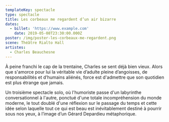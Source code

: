 ```yaml
---
templateKey: spectacle
type: spectacle
title: Les corbeaux me regardent d’un air bizarre
dates:
  - billet: 'https://www.example.com'
    date: 2019-05-08T23:30:00.000Z
poster: /img/poster-les-corbeaux-me-regardent.png
scene: Théâtre Rialto Hall
artistes:
  - Charles Beauchesne
---
```

À peine franchi le cap de la trentaine, Charles se sent déjà bien vieux. Alors que s'amorce pour lui la véritable vie d’adulte pleine d’angoisses, de responsabilités et d’humains aliénés, force est d'admettre que son quotidien est plus étrange que jamais. 

Un troisième spectacle solo, où l'humoriste passe d'un labyrinthe conversationnel à l'autre, ponctué d'une totale incompréhension du monde moderne, le tout doublé d'une réflexion sur le passage du temps et cette idée selon laquelle tout ce qui est beau est inévitablement destiné à pourrir sous nos yeux, à l’image d’un Gérard Depardieu métaphorique.
